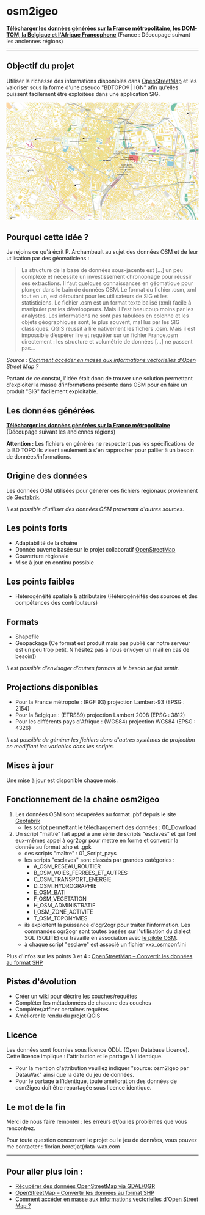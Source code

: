 # **osm2igeo**

**[Télécharger les données générées sur la France métropolitaine, les DOM-TOM, la Belgique et l'Afrique Francophone](https://cloud.data-wax.com/index.php/s/myFFjcLzMFk9QB7)** (France : Découpage suivant les anciennes régions)

---
## Objectif du projet

Utiliser la richesse des informations disponibles dans [OpenStreetMap](http://www.openstreetmap.fr) et les valoriser sous la forme d'une pseudo "BDTOPO® | IGN" afin qu'elles puissent facilement être exploitées dans une application SIG.

![Exemple sur Limoges](/exemples_visuels/exemple2.jpg)

## Pourquoi cette idée ?

Je rejoins ce qu'à écrit P. Archambault au sujet des données OSM et de leur utilisation par des géomaticiens :
> La structure de la base de données sous-jacente est [...] un peu complexe et nécessite un investissement chronophage pour réussir ses extractions. Il faut quelques connaissances en géomatique pour plonger dans le bain de données OSM. Le format du fichier .osm, xml tout en un, est déroutant pour les utilisateurs de SIG et les statisticiens. Le fichier .osm est un format texte balisé (xml) facile à manipuler par les développeurs. Mais il l’est beaucoup moins par les analystes. Les informations ne sont pas tabulées en colonne et les objets géographiques sont, le plus souvent, mal lus par les SIG classiques. QGIS réussit à lire nativement les fichers .osm. Mais il est impossible d’espérer lire et requêter sur un fichier France.osm directement : les structure et volumétrie de données [...] ne passent pas…   

*Source : [Comment accéder en masse aux informations vectorielles d'Open Street Map ?](http://tempogeo.blogspot.com/2016/12/comment-acceder-en-masse-aux.html)*

 Partant de ce constat, l'idée était donc de trouver une solution permettant d'exploiter la masse d'informations présente dans OSM pour en faire un produit "SIG" facilement exploitable.


## Les données générées
**[Télécharger les données générées sur la France métropolitaine](https://cloud.data-wax.com/index.php/s/myFFjcLzMFk9QB7)** (Découpage suivant les anciennes régions)

**Attention :** Les fichiers en générés ne respectent pas les spécifications de la BD TOPO ils visent seulement à s'en rapprocher pour pallier à un besoin de données/informations.

## Origine des données

Les données OSM utilisées pour générer ces fichiers régionaux proviennent de [Geofabrik](https://download.geofabrik.de/europe/france.html).

*Il est possible d'utiliser des données OSM provenant d'autres sources.*

## Les points forts

  * Adaptabilité de la chaîne
  * Donnée ouverte basée sur le projet collaboratif [OpenStreetMap](http://www.openstreetmap.fr)
  * Couverture régionale
  * Mise à jour en continu possible

## Les points faibles

  * Hétérogénéité spatiale & attributaire (Hétérogénéités des sources et des compétences des contributeurs)

## Formats

* Shapefile
* Geopackage (Ce format est produit mais pas publié car notre serveur est un peu trop petit. N'hésitez pas à nous envoyer un mail en cas de besoin))

*Il est possible d'envisager d'autres formats si le besoin se fait sentir.*

## Projections disponibles

* Pour la France métropole : (RGF 93) projection Lambert-93 (EPSG : 2154)
* Pour la Belgique : (ETRS89) projection Lambert 2008 (EPSG : 3812)
* Pour les différents pays d'Afrique : (WGS84) projection WGS84 (EPSG : 4326)

*Il est possible de générer les fichiers dans d'autres systèmes de projection en modifiant les variables dans les scripts.*

## Mises à jour
Une mise à jour est disponible chaque mois.

## Fonctionnement de la chaine osm2igeo

1. Les données OSM sont récupérées au format .pbf depuis le site [Geofabrik](https://download.geofabrik.de/europe/france.html)
    * les script permettant le téléchargement des données : 00_Download
2. Un script "maître" fait appel à une série de scripts "esclaves" et qui font eux-mêmes appel à ogr2ogr pour mettre en forme et convertir la donnée au format .shp et .gpk
    *  des scripts "maître" : 01_Script_pays
    *  les scripts "esclaves" sont classés par grandes catégories :
        * A_OSM_RESEAU_ROUTIER
        * B_OSM_VOIES_FERREES_ET_AUTRES
        * C_OSM_TRANSPORT_ENERGIE
        * D_OSM_HYDROGRAPHIE
        * E_OSM_BATI
        * F_OSM_VEGETATION
        * H_OSM_ADMINISTRATIF
        * I_OSM_ZONE_ACTIVITE
        * T_OSM_TOPONYMES
    * ils exploitent la puissance d'ogr2ogr pour traiter l'information. Les commandes ogr2ogr sont toutes basées sur l'utilisation du dialect SQL (SQLITE) qui travaille en association avec [le pilote OSM](https://www.gdal.org/drv_osm.html).
    * à chaque script "esclave" est associé un fichier xxx_osmconf.ini

  Plus d'infos sur les points 3 et 4 : [OpenStreetMap – Convertir les données au format SHP](https://wiki.cartocite.fr/doku.php?id=openstreetmap:geomatique:convertir_les_donnees_au_format_shp)

## Pistes d'évolution
* Créer un wiki pour décrire les couches/requêtes
* Compléter les métadonnées de chacune des couches
* Compléter/affiner certaines requêtes
* Améliorer le rendu du projet QGIS

## Licence
Les données sont fournies sous licence ODbL (Open Database Licence). Cette licence implique : l'attribution et le partage à l'identique.

* Pour la mention d'attribution veuillez indiquer "source: osm2igeo par Data\Wax" ainsi que la date du jeu de données.
* Pour le partage à l'identique, toute amélioration des données de osm2igeo doit être repartagée sous licence identique.

## Le mot de la fin
Merci de nous faire remonter : les erreurs et/ou les problèmes que vous rencontrez.

Pour toute question concernant le projet ou le jeu de données, vous pouvez me contacter : florian.boret)at(data-wax.com

---
## Pour aller plus loin :
* [Récupérer des données OpenStreetMap via GDAL/OGR](http://www.portailsig.org/content/recuperer-des-donnees-openstreetmap-gdalogr)  
* [OpenStreetMap – Convertir les données au format SHP](https://wiki.cartocite.fr/doku.php?id=openstreetmap:geomatique:convertir_les_donnees_au_format_shp)
* [Comment accéder en masse aux informations vectorielles d'Open Street Map ?](http://tempogeo.blogspot.com/2016/12/comment-acceder-en-masse-aux.html)
